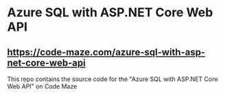 # Azure SQL with ASP.NET Core Web API
## https://code-maze.com/azure-sql-with-asp-net-core-web-api
This repo contains the source code for the "Azure SQL with ASP.NET Core Web API" on Code Maze
